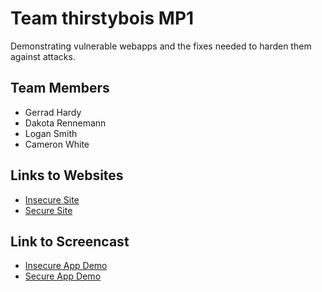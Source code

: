 # Team thirstybois MP1
Demonstrating vulnerable webapps and the fixes needed to harden them against attacks. 

## Team Members
* Gerrad Hardy
* Dakota Rennemann
* Logan Smith
* Cameron White

## Links to Websites
* [Insecure Site](http://http://134.122.118.50/)
* [Secure Site](http://thirstybois.ddns.net)

## Link to Screencast
* [Insecure App Demo](https://www.youtube.com/watch?v=Po5i5Q5GoUQ&feature=youtu.be)
* [Secure App Demo](https://www.youtube.com/watch?v=P0lVGRbut3I&feature=youtu.be)
